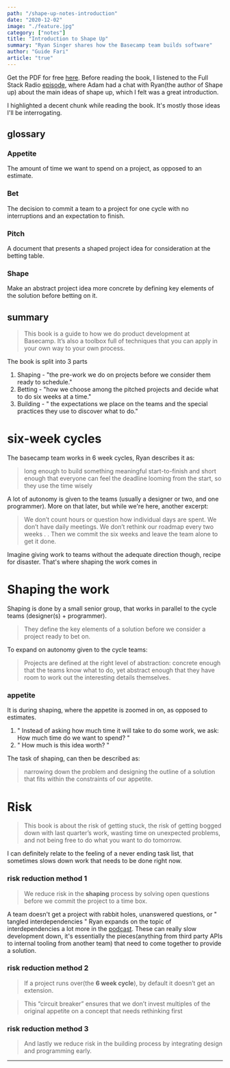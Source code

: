 ```yaml
---
path: "/shape-up-notes-introduction"
date: "2020-12-02"
image: "./feature.jpg"
category: ["notes"]
title: "Introduction to Shape Up"
summary: "Ryan Singer shares how the Basecamp team builds software"
author: "Guide Fari"
article: "true"
---
```

Get the PDF for free [here](https://basecamp.com/shapeup). Before reading the book, I listened to the Full Stack Radio [episode](http://www.fullstackradio.com/131), where Adam had a chat with Ryan(the author of Shape up) about the main ideas of shape up, which I felt was a great introduction.

I highlighted a decent chunk while reading the book. It's mostly those ideas I'll be interrogating.

## glossary
### Appetite
The amount of time we want to spend on a project, as opposed to
an estimate.

### Bet
The decision to commit a team to a project for one cycle with no interruptions and an expectation to finish.

### Pitch
A document that presents a shaped project idea for consideration at the betting table.

### Shape
Make an abstract project idea more concrete by defining key elements of the solution before betting on it.

## summary
> This book is a guide to how we do product development at Basecamp. It’s also a toolbox full of techniques that you can apply in your own way to your own process.

The book is split into 3 parts
1. Shaping - "the pre-work we do on projects before we consider them ready to schedule."
2. Betting - "how we choose among the pitched projects and decide what to do six weeks at a time."
3. Building - " the expectations we place on the teams and the special practices they use to discover what to do."

# six-week cycles
The basecamp team works in 6 week cycles, Ryan describes it as:
> long enough to build something meaningful start-to-finish and short enough that everyone can feel the deadline looming from the start, so they use the time wisely

A lot of autonomy is given to the teams (usually a designer or two, and one programmer). More on that later, but while we're here, another excerpt: 
> We don’t count hours or question how individual days are spent. We don’t have daily meetings. We don’t rethink our roadmap every two weeks
> .
> .
> Then we commit the six weeks and leave the team alone to get it done.

Imagine giving work to teams without the adequate direction though, recipe for disaster.
That's where shaping the work comes in

# Shaping the work
Shaping is done by a small senior group, that works in parallel to the cycle teams (designer(s) + programmer). 
> They define the key elements of a solution before we consider a project ready to bet on.

To expand on autonomy given to the cycle teams: 
> Projects are defined at the right level of abstraction: concrete enough that the teams know what to do, yet abstract enough that they have room to work out the interesting details themselves.


### appetite
It is during shaping, where the appetite is zoomed in on, as opposed to estimates.
1. " Instead of asking how much time it will take to do some work, we ask: How much time do we want to spend? "
2. " How much is this idea worth? "

The task of shaping, can then be described as:
> narrowing down the problem and designing the outline of a solution that fits within the constraints of our appetite.

# Risk
> This book is about the risk of getting stuck, the risk of getting bogged down with last quarter’s work, wasting time on unexpected problems, and not being free to do what you want to do tomorrow.

I can definitely relate to the feeling of a never ending task list, that sometimes slows down work that needs to be done right now.

### risk reduction method 1
> We reduce risk in the **shaping** process by solving open questions
before we commit the project to a time box.
 
A team doesn't get a project with rabbit holes, unanswered questions, or " tangled interdependencies "
Ryan expands on the topic of interdependencies a lot more in the [podcast](http://www.fullstackradio.com/131). 
These can really slow development down, it's essentially the pieces(anything from third party APIs to internal tooling from another team) that need to come together to provide a solution.

### risk reduction method 2
> If a project runs over(the **6 week cycle**), by default it doesn’t get an extension.

> This “circuit breaker” ensures that we don’t invest multiples of the original appetite on a concept that needs rethinking first

### risk reduction method 3
> And lastly we reduce risk in the building process by integrating design and programming early.

---

